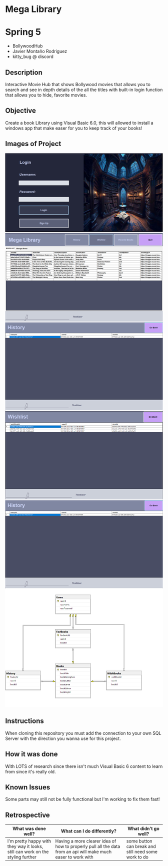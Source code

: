 # Mega Library

# Spring 5

* BollywoodHub
* Javier Montaño Rodriguez
* kitty_bug @ discord

## Description

Interactive Movie Hub that shows Bollywood movies that allows you to search and see in depth details of the all the titles with built-in login function that allows you to hide, favorite movies.

## Objective

Create a book Library using Visual Basic 6.0, this will allowed to install a windows app that make easer for you to keep track of your books!

## Images of Project

![1](/assets/login.png)
![2](/assets/Dashboard.png)
![3](/assets/History.png)
![4](/assets/Wishlist.png)
![5](/assets/History.png)
![6](/assets/sql_mega_library_relation.png)

## Instructions

When cloning this repository you must add the connection to your own SQL Server with the direction you wanna use for this project.

## How it was done

With LOTS of research since there isn't much Visual Basic 6 content to learn from since it's really old. 

## Known Issues

Some parts may still not be fully functional but I'm working to fix them fast!

## Retrospective

| What was done well? | What can I do differently? | What didn't go well? |
------------------|----------------------------|-----------------------
| I'm pretty happy with they way it looks, still can work on the styling further | Having a more clearer idea of how to properly pull all the data from an api will make much easer to work with | some button can break and still need some work to do
